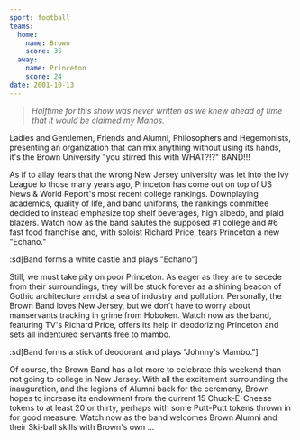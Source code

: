 ```yaml
---
sport: football
teams:
  home:
    name: Brown
    score: 35
  away:
    name: Princeton
    score: 24
date: 2001-10-13
---
```


> _Halftime for this show was never written as we knew ahead of time that it would be claimed my Manos._

Ladies and Gentlemen, Friends and Alumni, Philosophers and Hegemonists, presenting an organization that can mix anything without using its hands, it's the Brown University "you stirred this with WHAT?!?" BAND!!!

As if to allay fears that the wrong New Jersey university was let into the Ivy League lo those many years ago, Princeton has come out on top of US News & World Report's most recent college rankings. Downplaying academics, quality of life, and band uniforms, the rankings committee decided to instead emphasize top shelf beverages, high albedo, and plaid blazers. Watch now as the band salutes the supposed #1 college and #6 fast food franchise and, with soloist Richard Price, tears Princeton a new "Echano."

:sd[Band forms a white castle and plays "Echano"]

Still, we must take pity on poor Princeton. As eager as they are to secede from their surroundings, they will be stuck forever as a shining beacon of Gothic architecture amidst a sea of industry and pollution. Personally, the Brown Band loves New Jersey, but we don't have to worry about manservants tracking in grime from Hoboken. Watch now as the band, featuring TV's Richard Price, offers its help in deodorizing Princeton and sets all indentured servants free to mambo.

:sd[Band forms a stick of deodorant and plays "Johnny's Mambo."]

Of course, the Brown Band has a lot more to celebrate this weekend than not going to college in New Jersey. With all the excitement surrounding the inauguration, and the legions of Alumni back for the ceremony, Brown hopes to increase its endowment from the current 15 Chuck-E-Cheese tokens to at least 20 or thirty, perhaps with some Putt-Putt tokens thrown in for good measure. Watch now as the band welcomes Brown Alumni and their Ski-ball skills with Brown's own ...
